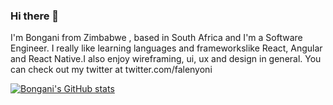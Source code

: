 ### Hi there 👋
I'm Bongani from Zimbabwe , based in South Africa and I'm a Software Engineer. I really like learning languages and frameworkslike React, Angular and React Native.I also enjoy wireframing, ui, ux and design in general. You can check out my twitter at twitter.com/falenyoni

[![Bongani's GitHub stats](https://github-readme-stats.vercel.app/api?username=falenyoni)](https://github.com/falenyoni/github-readme-stats)
